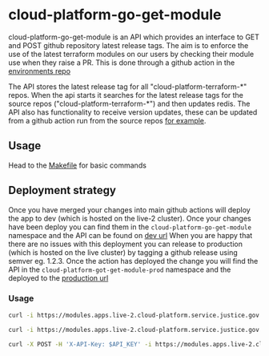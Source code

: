 # cloud-platform-go-get-module

cloud-platform-go-get-module is an API which provides an interface to GET and POST github repository latest release tags. The aim is to enforce the use of the latest terraform modules on our users by checking their module use when they raise a PR. This is done through a github action in the [environments repo](https://github.com/ministryofjustice/cloud-platform-environments/tree/main/cmd/check-terraform-modules-are-latest)

The API stores the latest release tag for all "cloud-platform-terraform-\*" repos. When the api starts it searches for the latest release tags for the source repos ("cloud-platform-terraform-\*") and then updates redis. The API also has functionality to receive version updates, these can be updated from a github action run from the source repos [for example](./.github/workflows/push-terraform-module-version.yaml).

## Usage

Head to the [Makefile](./Makefile) for basic commands

## Deployment strategy

Once you have merged your changes into main github actions will deploy the app to dev (which is hosted on the live-2 cluster). Once your changes have been deploy you can find them in the `cloud-platform-go-get-module` namespace and the API can be found on [dev url](https://modules.apps.live-2.cloud-platform.service.justice.gov.uk/) When you are happy that there are no issues with this deployment you can release to production (which is hosted on the live cluster) by tagging a github release using semver eg. 1.2.3. Once the action has deployed the change you will find the API in the `cloud-platform-got-get-module-prod` namespace and the deployed to the [production url](https://modules.apps.live-2.cloud-platform.service.justice.gov.uk/)

### Usage

```bash get all route
curl -i https://modules.apps.live-2.cloud-platform.service.justice.gov.uk/
```

```bash get one repo route
curl -i https://modules.apps.live-2.cloud-platform.service.justice.gov.uk/cloud-platform-terraform-$REPO_SUFFIX
```

```bash update one repo route
curl -X POST -H 'X-API-Key: $API_KEY' -i https://modules.apps.live-2.cloud-platform.service.justice.gov.uk/update/$REPO_NAME/$NEW_VERSION  
```
